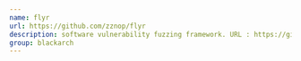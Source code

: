 ```yaml
---
name: flyr
url: https://github.com/zznop/flyr
description: software vulnerability fuzzing framework. URL : https://github.com/zznop/flyr Groups : blackarch blackarch-fuzzer
group: blackarch
---
```

